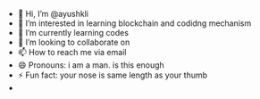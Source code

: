 - 👋 Hi, I’m @ayushkli
- 👀 I’m interested in learning blockchain and codidng mechanism
- 🌱 I’m currently learning codes
- 💞️ I’m looking to collaborate on  
- 📫 How to reach me via email
- 😄 Pronouns:  i am a man. is this enough 
- ⚡ Fun fact: your nose is same length as your thumb
- 

<!---
ayushkli/ayushkli is a ✨ special ✨ repository because its `README.md` (this file) appears on your GitHub profile.
You can click the Preview link to take a look at your changes.
--->
